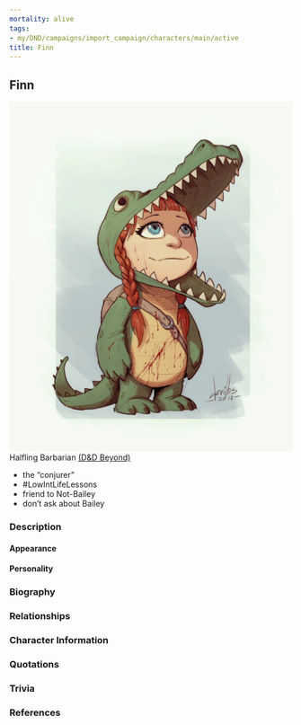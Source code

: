 ```yaml
---
mortality: alive
tags:
- my/DND/campaigns/import_campaign/characters/main/active
title: Finn
---
```


## Finn

![Pasted image 20211106142218.png](/images/dnd/pc-finn.png)
Halfling Barbarian
[(D&D Beyond)](https://ddb.ac/characters/2019554/v1gXQ3)

- the “conjurer”
- #LowIntLifeLessons
- friend to Not-Bailey
- don’t ask about Bailey

### Description

#### Appearance

#### Personality

### Biography

### Relationships

### Character Information

### Quotations

### Trivia

### References

